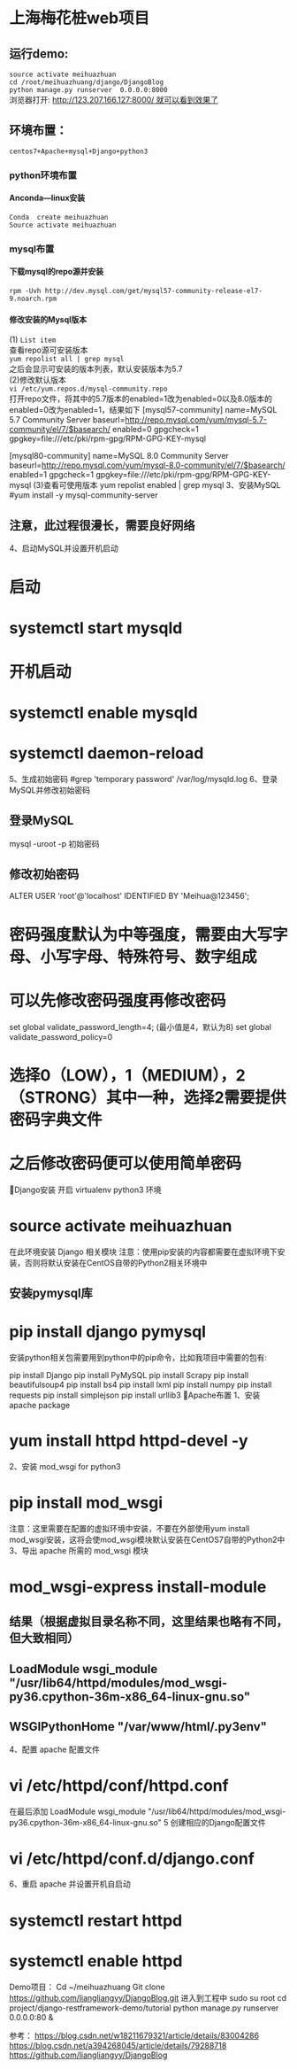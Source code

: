 # 上海梅花桩web项目

## 运行demo:  
`source activate meihuazhuan`  
`cd /root/meihuazhuang/django/DjangoBlog`  
`python manage.py runserver  0.0.0.0:8000`  
浏览器打开: http://123.207.166.127:8000/ 就可以看到效果了
## 环境布置：  
`centos7+Apache+mysql+Django+python3  `
### python环境布置
#### Anconda—linux安装
`Conda  create meihuazhuan`  
`Source activate meihuazhuan`
### mysql布置
#### 下载mysql的repo源并安装  
`rpm -Uvh http://dev.mysql.com/get/mysql57-community-release-el7-9.noarch.rpm`
#### 修改安装的Mysql版本
(1) `List item`  
查看repo源可安装版本  
`yum repolist all | grep mysql`  
之后会显示可安装的版本列表，默认安装版本为5.7  
(2)修改默认版本  
`vi /etc/yum.repos.d/mysql-community.repo`  
打开repo文件，将其中的5.7版本的enabled=1改为enabled=0以及8.0版本的enabled=0改为enabled=1，结果如下
[mysql57-community]
name=MySQL 5.7 Community Server
baseurl=http://repo.mysql.com/yum/mysql-5.7-community/el/7/$basearch/
enabled=0
gpgcheck=1
gpgkey=file:///etc/pki/rpm-gpg/RPM-GPG-KEY-mysql

[mysql80-community]
name=MySQL 8.0 Community Server
baseurl=http://repo.mysql.com/yum/mysql-8.0-community/el/7/$basearch/
enabled=1
gpgcheck=1
gpgkey=file:///etc/pki/rpm-gpg/RPM-GPG-KEY-mysql
(3)查看可使用版本
yum repolist enabled | grep mysql
3、安装MySQL
#yum install -y mysql-community-server
## 注意，此过程很漫长，需要良好网络
4、启动MySQL并设置开机启动
# 启动
# systemctl start mysqld

# 开机启动
# systemctl enable mysqld
# systemctl daemon-reload
5、生成初始密码
#grep 'temporary password' /var/log/mysqld.log 
6、登录MySQL并修改初始密码

## 登录MySQL
mysql -uroot -p  初始密码

## 修改初始密码
ALTER USER 'root'@'localhost' IDENTIFIED BY 'Meihua@123456';
#  密码强度默认为中等强度，需要由大写字母、小写字母、特殊符号、数字组成

# 可以先修改密码强度再修改密码
set global validate_password_length=4; (最小值是4，默认为8)
set global validate_password_policy=0
# 选择0（LOW），1（MEDIUM），2（STRONG）其中一种，选择2需要提供密码字典文件
# 之后修改密码便可以使用简单密码
Django安装
开启 virtualenv python3 环境
# source activate meihuazhuan
在此环境安装 Django 相关模块
注意：使用pip安装的内容都需要在虚拟环境下安装，否则将默认安装在CentOS自带的Python2相关环境中
## 安装pymysql库
# pip install django pymysql
安装python相关包需要用到python中的pip命令，比如我项目中需要的包有:

pip install Django
pip install PyMySQL
pip install Scrapy
pip install beautifulsoup4
pip install bs4
pip install lxml
pip install numpy
pip install requests
pip install simplejson
pip install urllib3
Apache布置
1、安装 apache package
# yum install httpd httpd-devel -y
2、安装 mod_wsgi for python3
# pip install mod_wsgi 
注意：这里需要在配置的虚拟环境中安装，不要在外部使用yum install mod_wsgi安装，这将会使mod_wsgi模块默认安装在CentOS7自带的Python2中
3、导出 apache 所需的 mod_wsgi 模块

# mod_wsgi-express install-module

## 结果（根据虚拟目录名称不同，这里结果也略有不同，但大致相同）
## LoadModule wsgi_module "/usr/lib64/httpd/modules/mod_wsgi-py36.cpython-36m-x86_64-linux-gnu.so"
## WSGIPythonHome "/var/www/html/.py3env"
4、配置 apache 配置文件
# vi /etc/httpd/conf/httpd.conf
在最后添加
LoadModule wsgi_module "/usr/lib64/httpd/modules/mod_wsgi-py36.cpython-36m-x86_64-linux-gnu.so"
5 创建相应的Django配置文件
# vi /etc/httpd/conf.d/django.conf
6、重启 apache 并设置开机自启动
# systemctl restart httpd

# systemctl enable httpd

Demo项目：
Cd ~/meihuazhuang
Git clone https://github.com/liangliangyy/DjangoBlog.git
进入到工程中
sudo su root
cd project/django-restframework-demo/tutorial
python manage.py runserver 0.0.0.0:80 &

参考：
https://blog.csdn.net/w18211679321/article/details/83004286
https://blog.csdn.net/a394268045/article/details/79288718
https://github.com/liangliangyy/DjangoBlog
